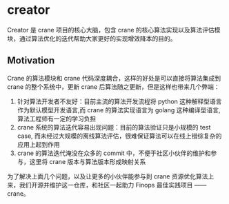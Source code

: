 # creator

Creator 是 crane 项目的核心大脑，包含 crane 的核心算法实现以及算法评估模块，通过算法优化的迭代帮助大家更好的实现增效降本的目的。

## Motivation
Crane 的算法模块和 crane 代码深度耦合，这样的好处是可以直接将算法集成到 crane 的整个系统中，更新 crane 后算法随之更新，但是这样也带来几个弊端：
1. 针对算法开发者不友好：目前主流的算法开发流程将 python 这种解释型语言作为默认模型开发语言,而 crane 的算法实现语言为 golang 这种编译型语言,算法工程师有一定的学习负担
2. crane 系统的算法迭代容易出现问题：目前的算法验证只是小规模的 test case, 而未经过大规模的离线算法评估，很难保证算法可以在线上错综复杂的应用上起到作用
3. crane 的算法迭代淹没在众多的 commit 中，不便于社区小伙伴的维护和参与，这里将 crane 版本与算法版本形成映射关系

为了解决上面几个问题，以及让更多的小伙伴能参与到 crane 资源优化算法上来，我们开源并维护这一仓库，和社区一起助力 Finops 最佳实践项目 —— crane。
